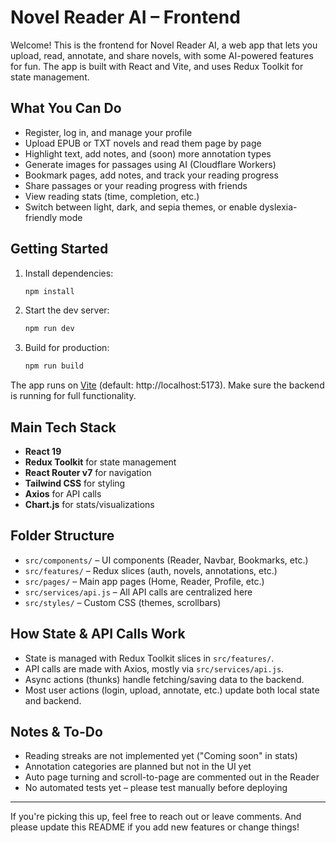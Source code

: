 # Novel Reader AI – Frontend

Welcome! This is the frontend for Novel Reader AI, a web app that lets you upload, read, annotate, and share novels, with some AI-powered features for fun. The app is built with React and Vite, and uses Redux Toolkit for state management.

## What You Can Do
- Register, log in, and manage your profile
- Upload EPUB or TXT novels and read them page by page
- Highlight text, add notes, and (soon) more annotation types
- Generate images for passages using AI (Cloudflare Workers)
- Bookmark pages, add notes, and track your reading progress
- Share passages or your reading progress with friends
- View reading stats (time, completion, etc.)
- Switch between light, dark, and sepia themes, or enable dyslexia-friendly mode

## Getting Started
1. Install dependencies:
   ```bash
   npm install
   ```
2. Start the dev server:
   ```bash
   npm run dev
   ```
3. Build for production:
   ```bash
   npm run build
   ```

The app runs on [Vite](https://vitejs.dev/) (default: http://localhost:5173). Make sure the backend is running for full functionality.

## Main Tech Stack
- **React 19**
- **Redux Toolkit** for state management
- **React Router v7** for navigation
- **Tailwind CSS** for styling
- **Axios** for API calls
- **Chart.js** for stats/visualizations

## Folder Structure
- `src/components/` – UI components (Reader, Navbar, Bookmarks, etc.)
- `src/features/` – Redux slices (auth, novels, annotations, etc.)
- `src/pages/` – Main app pages (Home, Reader, Profile, etc.)
- `src/services/api.js` – All API calls are centralized here
- `src/styles/` – Custom CSS (themes, scrollbars)

## How State & API Calls Work
- State is managed with Redux Toolkit slices in `src/features/`.
- API calls are made with Axios, mostly via `src/services/api.js`.
- Async actions (thunks) handle fetching/saving data to the backend.
- Most user actions (login, upload, annotate, etc.) update both local state and backend.

## Notes & To-Do
- Reading streaks are not implemented yet ("Coming soon" in stats)
- Annotation categories are planned but not in the UI yet
- Auto page turning and scroll-to-page are commented out in the Reader
- No automated tests yet – please test manually before deploying

---
If you're picking this up, feel free to reach out or leave comments. And please update this README if you add new features or change things!
